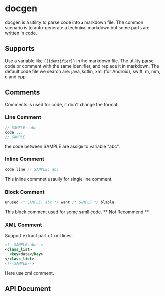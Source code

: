 # docgen

docgen is a utility to parse code into a markdown file. The common scenario is to auto-generate a technical markdown but some parts are written in code.

## Supports
Use a variable like `{{identifier}}` in the markdown file. The utility parse code or comment with the same identifier, and replace it in markdown. The default code file we search are: java, kotlin, xml (for Android), swift, m, mm, c and cpp.

## Comments

Comments is used for code, it don't change the format.

### Line Comment
```c
// SAMPLE: abc
code ...
// SAMPLE
```
the code between SAMPLE are assign to variable "abc". 

### Inline Comment
```c
code line // SAMPLE: abc
```
This inline commnet usaully for single line comment.

### Block Comment
```c
unused /* SAMPLE: abc */ want /* SAMPLE */ blabla
```
This block comment used for some samll code. ** Not Recommend **.

### XML Comment
Support extract part of xml lines.
```xml
<!--SAMPLE:abc-->
<class_list>
  <key>data</key>
</class_list>
<!--SAMPLE-->
```
Here use xml comment.

## API Document 

